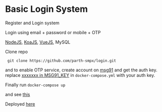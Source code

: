 # Basic Login System

Register and Login system

Login using email + password or mobile + OTP

[NodeJS](https://nodejs.org), [KoaJS](https://koajs.com/), [VueJS](https://vuejs.org/), MySQL

Clone repo 

``` git clone https://github.com/parth-smpx/login.git```

and to enable OTP service, create account on [msg91](https://control.msg91.com/signup/) and get the auth key.
replace [xxxxxxx in MSG91_KEY](https://github.com/parth-smpx/login/blob/3e9f365db2069d0ef71b6dffaf22f97b09b9facc/docker-compose.yml#L9) in `docker-compose.yml` with your auth key.

Finally run
```docker-compose up```

and see [this](http://localhost:3000)

Deployed [here](https://pandalogin.herokuapp.com/)
